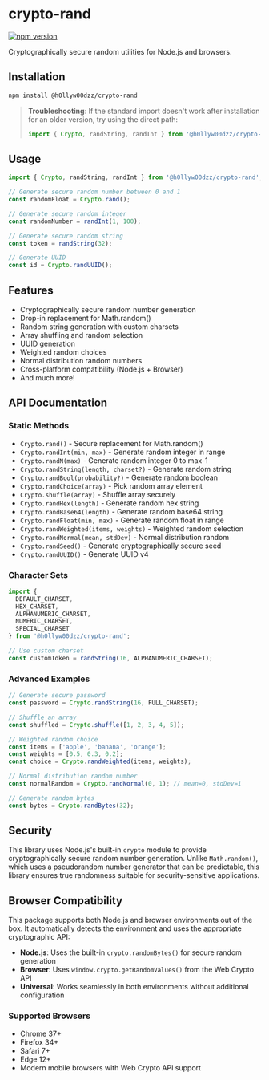 # crypto-rand
[![npm version](https://badge.fury.io/js/@h0llyw00dzz%2Fcrypto-rand.svg)](https://badge.fury.io/js/@h0llyw00dzz%2Fcrypto-rand)

Cryptographically secure random utilities for Node.js and browsers.

## Installation

```bash
npm install @h0llyw00dzz/crypto-rand
```

> **Troubleshooting**: If the standard import doesn't work after installation for an older version, try using the direct path:
>
> ```typescript
> import { Crypto, randString, randInt } from '@h0llyw00dzz/crypto-rand/dist/src/crypto_rand';
> ```

## Usage

```typescript
import { Crypto, randString, randInt } from '@h0llyw00dzz/crypto-rand';

// Generate secure random number between 0 and 1
const randomFloat = Crypto.rand();

// Generate secure random integer
const randomNumber = randInt(1, 100);

// Generate secure random string
const token = randString(32);

// Generate UUID
const id = Crypto.randUUID();
```

## Features
- Cryptographically secure random number generation
- Drop-in replacement for Math.random()
- Random string generation with custom charsets
- Array shuffling and random selection
- UUID generation
- Weighted random choices
- Normal distribution random numbers
- Cross-platform compatibility (Node.js + Browser)
- And much more!

## API Documentation

### Static Methods
- `Crypto.rand()` - Secure replacement for Math.random()
- `Crypto.randInt(min, max)` - Generate random integer in range
- `Crypto.randN(max)` - Generate random integer 0 to max-1
- `Crypto.randString(length, charset?)` - Generate random string
- `Crypto.randBool(probability?)` - Generate random boolean
- `Crypto.randChoice(array)` - Pick random array element
- `Crypto.shuffle(array)` - Shuffle array securely
- `Crypto.randHex(length)` - Generate random hex string
- `Crypto.randBase64(length)` - Generate random base64 string
- `Crypto.randFloat(min, max)` - Generate random float in range
- `Crypto.randWeighted(items, weights)` - Weighted random selection
- `Crypto.randNormal(mean, stdDev)` - Normal distribution random
- `Crypto.randSeed()` - Generate cryptographically secure seed
- `Crypto.randUUID()` - Generate UUID v4

### Character Sets
```typescript
import {
  DEFAULT_CHARSET,
  HEX_CHARSET,
  ALPHANUMERIC_CHARSET,
  NUMERIC_CHARSET,
  SPECIAL_CHARSET
} from '@h0llyw00dzz/crypto-rand';

// Use custom charset
const customToken = randString(16, ALPHANUMERIC_CHARSET);
```

### Advanced Examples
```typescript
// Generate secure password
const password = Crypto.randString(16, FULL_CHARSET);

// Shuffle an array
const shuffled = Crypto.shuffle([1, 2, 3, 4, 5]);

// Weighted random choice
const items = ['apple', 'banana', 'orange'];
const weights = [0.5, 0.3, 0.2];
const choice = Crypto.randWeighted(items, weights);

// Normal distribution random number
const normalRandom = Crypto.randNormal(0, 1); // mean=0, stdDev=1

// Generate random bytes
const bytes = Crypto.randBytes(32);
```

## Security
This library uses Node.js's built-in `crypto` module to provide cryptographically secure random number generation. Unlike `Math.random()`, which uses a pseudorandom number generator that can be predictable, this library ensures true randomness suitable for security-sensitive applications.

## Browser Compatibility
This package supports both Node.js and browser environments out of the box. It automatically detects the environment and uses the appropriate cryptographic API:

- **Node.js**: Uses the built-in `crypto.randomBytes()` for secure random generation
- **Browser**: Uses `window.crypto.getRandomValues()` from the Web Crypto API
- **Universal**: Works seamlessly in both environments without additional configuration

### Supported Browsers
- Chrome 37+
- Firefox 34+
- Safari 7+
- Edge 12+
- Modern mobile browsers with Web Crypto API support
